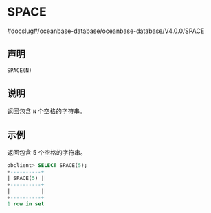 SPACE 
==========================
#docslug#/oceanbase-database/oceanbase-database/V4.0.0/SPACE


声明 
-----------------------

```sql
SPACE(N)
```



说明 
-----------------------

返回包含 `N` 个空格的字符串。

示例 
-----------------------

返回包含 5 个空格的字符串。

```sql
obclient> SELECT SPACE(5);
+----------+
| SPACE(5) |
+----------+
|          |
+----------+
1 row in set
```


